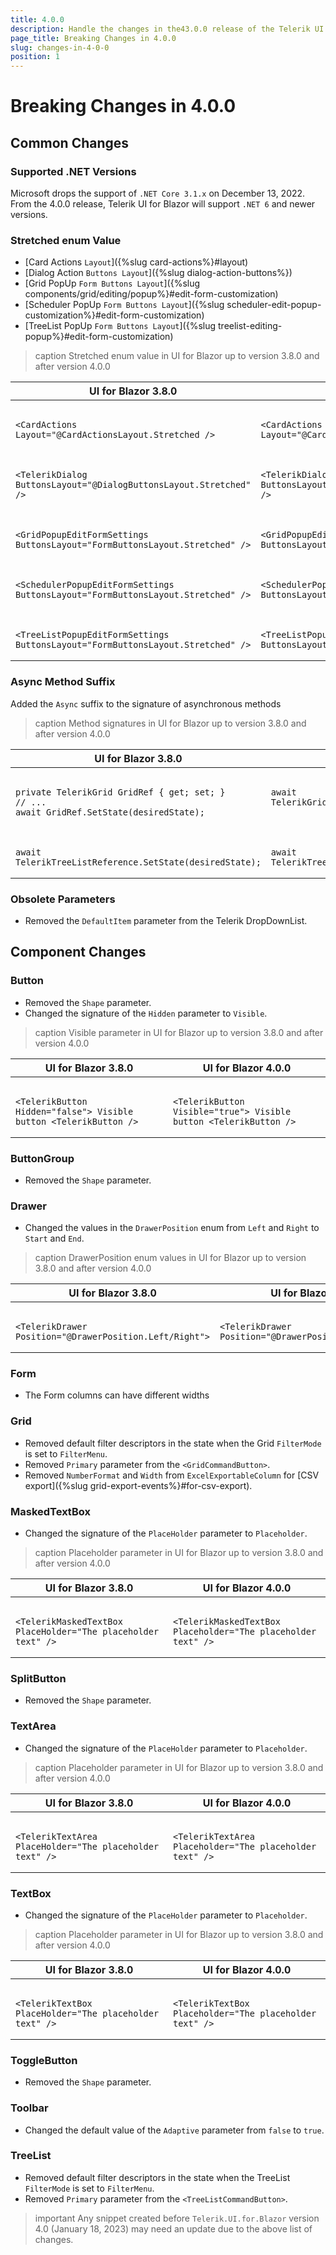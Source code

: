 ```yaml
---
title: 4.0.0
description: Handle the changes in the43.0.0 release of the Telerik UI for Blazor components.
page_title: Breaking Changes in 4.0.0
slug: changes-in-4-0-0
position: 1
---
```


# Breaking Changes in 4.0.0

## Common Changes

### Supported .NET Versions

Microsoft drops the support of `.NET Core 3.1.x` on December 13, 2022. From the 4.0.0 release, Telerik UI for Blazor will support `.NET 6` and newer versions.

### Stretched enum Value

* [Card Actions `Layout`]({%slug card-actions%}#layout)
* [Dialog Action `Buttons Layout`]({%slug dialog-action-buttons%})
* [Grid PopUp `Form Buttons Layout`]({%slug components/grid/editing/popup%}#edit-form-customization)
* [Scheduler PopUp `Form Buttons Layout`]({%slug scheduler-edit-popup-customization%}#edit-form-customization)
* [TreeList PopUp `Form Buttons Layout`]({%slug treelist-editing-popup%}#edit-form-customization)

>caption Stretched enum value in UI for Blazor up to version 3.8.0 and after version 4.0.0

<table>
    <thead><tr>
        <th>UI for Blazor 3.8.0</th>
        <th>UI for Blazor 4.0.0</th>
    </tr></thead>
    <tbody>
        <tr>
            <td style="vertical-align:top">
<pre><code>
&lt;CardActions Layout="@CardActionsLayout.Stretched /&gt;
</code></pre>
            </td>
            <td style="vertical-align:top">
<pre><code>
&lt;CardActions Layout="@CardActionsLayout.Stretch" /&gt;
</code></pre>
            </td>
        </tr>  
        <tr>
            <td style="vertical-align:top">
<pre><code>
&lt;TelerikDialog ButtonsLayout="@DialogButtonsLayout.Stretched" /&gt;
</code></pre>
            </td>
            <td style="vertical-align:top">
<pre><code>
&lt;TelerikDialog ButtonsLayout="@DialogButtonsLayout.Stretch" /&gt;
</code></pre>
            </td>
        </tr>
        <tr>
            <td style="vertical-align:top">
<pre><code>
&lt;GridPopupEditFormSettings ButtonsLayout="FormButtonsLayout.Stretched" /&gt;
</code></pre>
            </td>
            <td style="vertical-align:top">
<pre><code>
&lt;GridPopupEditFormSettings ButtonsLayout="FormButtonsLayout.Stretch" /&gt;
</code></pre>
            </td>
        </tr>
        <tr>
            <td style="vertical-align:top">
<pre><code>
&lt;SchedulerPopupEditFormSettings ButtonsLayout="FormButtonsLayout.Stretched" /&gt;
</code></pre>
            </td>
            <td style="vertical-align:top">
<pre><code>
&lt;SchedulerPopupEditFormSettings ButtonsLayout="FormButtonsLayout.Stretch" /&gt;
</code></pre>
            </td>
        </tr>
        <tr>
            <td style="vertical-align:top">
<pre><code>
&lt;TreeListPopupEditFormSettings ButtonsLayout="FormButtonsLayout.Stretched" /&gt;
</code></pre>
            </td>
            <td style="vertical-align:top">
<pre><code>
&lt;TreeListPopupEditFormSettings ButtonsLayout="FormButtonsLayout.Stretch" /&gt;
</code></pre>
            </td>
        </tr>
    </tbody>
</table>

### Async Method Suffix

Added the `Async` suffix to the signature of asynchronous methods

>caption Method signatures in UI for Blazor up to version 3.8.0 and after version 4.0.0

<table>
    <thead><tr>
        <th>UI for Blazor 3.8.0</th>
        <th>UI for Blazor 4.0.0</th>
    </tr></thead>
    <tbody>
        <tr>
            <td style="vertical-align:top">
<pre><code>
private TelerikGrid<GridModel> GridRef { get; set; }
// ...
await GridRef.SetState(desiredState);
</code></pre>
            </td>
            <td style="vertical-align:top">
<pre><code>
await TelerikGridReference.SetStateAsync(desiredState);
</code></pre>
            </td>
        </tr>
        <tr>
            <td style="vertical-align:top">
<pre><code>
await TelerikTreeListReference.SetState(desiredState);
</code></pre>
            </td>
            <td style="vertical-align:top">
<pre><code>
await TelerikTreeListReference.SetStateAsync(desiredState);
</code></pre>
            </td>
        </tr> 
    </tbody>
</table>

### Obsolete Parameters

* Removed the `DefaultItem` parameter from the Telerik DropDownList.

## Component Changes

### Button

- Removed the `Shape` parameter.
- Changed the signature of the `Hidden` parameter to `Visible`.

>caption Visible parameter in UI for Blazor up to version 3.8.0 and after version 4.0.0

<table>
    <thead><tr>
        <th>UI for Blazor 3.8.0</th>
        <th>UI for Blazor 4.0.0</th>
    </tr></thead>
    <tbody>
        <tr>
            <td style="vertical-align:top">
<pre><code>
&lt;TelerikButton Hidden="false"&gt; Visible button &lt;TelerikButton /&gt;
</code></pre>
            </td>
            <td style="vertical-align:top">
<pre><code>
&lt;TelerikButton Visible="true"&gt; Visible button &lt;TelerikButton /&gt;
</code></pre>
            </td>
        </tr>
    </tbody>
</table>

### ButtonGroup

- Removed the `Shape` parameter.

### Drawer

- Changed the values in the `DrawerPosition` enum from `Left` and `Right` to `Start` and `End`.

>caption DrawerPosition enum values in UI for Blazor up to version 3.8.0 and after version 4.0.0

<table>
    <thead><tr>
        <th>UI for Blazor 3.8.0</th>
        <th>UI for Blazor 4.0.0</th>
    </tr></thead>
    <tbody>
        <tr>
            <td style="vertical-align:top">
<pre><code>
&lt;TelerikDrawer Position="@DrawerPosition.Left/Right"&gt;
</code></pre>
            </td>
            <td style="vertical-align:top">
<pre><code>
&lt;TelerikDrawer Position="@DrawerPosition.Start/End"&gt;
</code></pre>
            </td>
        </tr>
    </tbody>
</table>

### Form

- The Form columns can have different widths

### Grid

- Removed default filter descriptors in the state when the Grid `FilterMode` is set to `FilterMenu`.
- Removed `Primary` parameter from the `<GridCommandButton>`.
- Removed `NumberFormat` and `Width` from `ExcelExportableColumn` for [CSV export]({%slug grid-export-events%}#for-csv-export).

### MaskedTextBox

- Changed the signature of the `PlaceHolder` parameter to `Placeholder`.

>caption Placeholder parameter in UI for Blazor up to version 3.8.0 and after version 4.0.0

<table>
    <thead><tr>
        <th>UI for Blazor 3.8.0</th>
        <th>UI for Blazor 4.0.0</th>
    </tr></thead>
    <tbody>
        <tr>
            <td style="vertical-align:top">
<pre><code>
&lt;TelerikMaskedTextBox PlaceHolder="The placeholder text" /&gt;
</code></pre>
            </td>
            <td style="vertical-align:top">
<pre><code>
&lt;TelerikMaskedTextBox Placeholder="The placeholder text" /&gt;
</code></pre>
            </td>
        </tr>
    </tbody>
</table>

### SplitButton

- Removed the `Shape` parameter.

### TextArea

- Changed the signature of the `PlaceHolder` parameter to `Placeholder`.

>caption Placeholder parameter in UI for Blazor up to version 3.8.0 and after version 4.0.0

<table>
    <thead><tr>
        <th>UI for Blazor 3.8.0</th>
        <th>UI for Blazor 4.0.0</th>
    </tr></thead>
    <tbody>
        <tr>
            <td style="vertical-align:top">
<pre><code>
&lt;TelerikTextArea PlaceHolder="The placeholder text" /&gt;
</code></pre>
            </td>
            <td style="vertical-align:top">
<pre><code>
&lt;TelerikTextArea Placeholder="The placeholder text" /&gt;
</code></pre>
            </td>
        </tr>
    </tbody>
</table>

### TextBox

- Changed the signature of the `PlaceHolder` parameter to `Placeholder`.

>caption Placeholder parameter in UI for Blazor up to version 3.8.0 and after version 4.0.0

<table>
    <thead><tr>
        <th>UI for Blazor 3.8.0</th>
        <th>UI for Blazor 4.0.0</th>
    </tr></thead>
    <tbody>
        <tr>
            <td style="vertical-align:top">
<pre><code>
&lt;TelerikTextBox PlaceHolder="The placeholder text" /&gt;
</code></pre>
            </td>
            <td style="vertical-align:top">
<pre><code>
&lt;TelerikTextBox Placeholder="The placeholder text" /&gt;
</code></pre>
            </td>
        </tr>
    </tbody>
</table>

### ToggleButton

- Removed the `Shape` parameter.

### Toolbar

- Changed the default value of the `Adaptive` parameter from `false` to `true`.

### TreeList

- Removed default filter descriptors in the state when the TreeList `FilterMode` is set to `FilterMenu`.
- Removed `Primary` parameter from the `<TreeListCommandButton>`.

>important Any snippet created before `Telerik.UI.for.Blazor` version 4.0 (January 18, 2023) may need an update due to the above list of changes.
